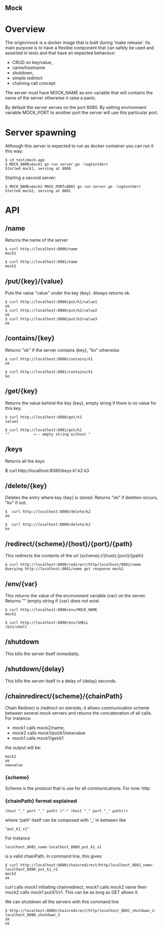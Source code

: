 Mock
----

# Overview

The origin/mock is a docker image that is built during 'make release'.
Its main purpose is to have a flexible component that can safely be
used and asserted in tests and that have an expected behaviour:

- CRUD on key/value,
- name/hostname
- shutdown,
- simple redirect
- chaining call concept 

The server must have MOCK_NAME as env variable that will contains
the name of the server otherwise it raise a panic.

By default the server serves on the port 8080. By setting environment
variable MOCK_PORT to another port the server will use this particular
port.

# Server spawning

Although this server is expected to run as docker container you can
run it this way:

    $ cd test/mock-app
    $ MOCK_NAME=mock1 go run server.go -logtostderr
    Started mock1, serving at 8080

Starting a second server:

    $ MOCK_NAME=mock2 MOCK_PORT=8081 go run server.go -logtostderr
    Started mock2, serving at 8081
    
# API

## /name

Returns the name of the server

    $ curl http://localhost:8080/name
    mock1
    
    $ curl http://localhost:8081/name
    mock2

## /put/{key}/{value}

Puts the value "value" under the key {key}. Always returns ok.

    $ curl http://localhost:8080/put/k1/value1
    ok
    $ curl http://localhost:8080/put/k2/value2
    ok
    $ curl http://localhost:8080/put/k3/value3
    ok

## /contains/{key}

Returns "ok" if the server contains {key}, "ko" otherwise.

    $ curl http://localhost:8080/contains/k1
    ok
     
    $ curl http://localhost:8081/contains/k1
    ko
     
## /get/{key}

Returns the value behind the key {key}, empty string if there is no
value for this key.

    $ curl http://localhost:8080/get/k1
    value1

    $ curl http://localhost:8081/get/k1
    ""           <-- empty string without "

## /keys

Returns all the keys

   $ curl http://localhost:8080/keys
   k1
   k2
   k3

## /delete/{key}

Deletes the entry where key {key} is stored. Returns "ok" if deletion occurs, "ko" if not.

    $  curl http://localhost:8080/delete/k2
    ok
    
    $  curl http://localhost:8080/delete/k2
    ko
    
## /redirect/{scheme}/{host}/{port}/{path}

This redirects the contents of the url {scheme}://{host}:{port}/{path} 

    $ curl http://localhost:8080/redirect/http/localhost/8081/name
    Querying http://localhost:8081/name got response mock2

## /env/{var}

This returns the value of the environment variable {var} on the
server. Returns "" (empty string if {var} does not exist.

    $ curl http://localhost:8080/env/MOCK_NAME
    mock1
    
    $ curl http://localhost:8080/env/SHELL
    /bin/shell
    

## /shutdown

This kills the server itself immediatly.

## /shutdown/{delay}

This kills the server itself in a delay of {delay} seconds.

## /chainredirect/{scheme}/{chainPath}

Chain Redirect is /redirect on steroids, it allows communication
scheme between several mock servers and returns the concatenation of
all calls. For instance:

- mock1 calls mock2/name,
- mock2 calls mock1/put/k1/newvalue
- mock1 calls mock1/get/k1

the output will be:

    mock2
    ok
    newvalue

### {scheme}

Scheme is the protocol that is use for all communications. For now:
http 

### {chainPath} format explained

    (host "_" port "_" path) ("-" (host "_" port "_" path))+

where 'path' itself can be composed with '_' in between like

    "put_k1_v1"
    
For instance

    localhost_8081_name-localhost_8080_put_k1_v1
    
is a valid chainPath. In command line, this gives:

    $ curl http://localhost:8080/chainredirect/http/localhost_8081_name-localhost_8080_put_k1_v1
    mock2
    ok

curl calls mock1 initiating chainredirect, mock1 calls mock2 name then
mock2 calls mock1 put/k1/v1. This can be as long as GET allows it.

We can shutdown all the servers with this command line

    $ http://localhost:8080/chainredirect/http/localhost_8081_shutdown_2-localhost_8080_shutdown_2
    ok
    ok

